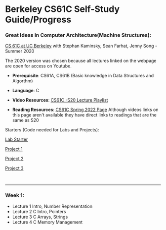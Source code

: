 # Berkeley CS61C Self-Study Guide/Progress
### Great Ideas in Computer Architecture(Machine Structures): 


[CS 61C at UC Berkeley](https://inst.eecs.berkeley.edu/~cs61c/su20/) with Stephan Kaminsky, Sean Farhat, Jenny Song - Summer 2020

The 2020 version was chosen because all lectures linked on the webpage are open for access on Youtube.

- **Prerequisite**: CS61A, CS61B (Basic knowledge in Data Structures and Algorthm)

- **Language**: C 

- **Video Resources**: [CS61C -S20 Lecture Playlist](https://www.youtube.com/playlist?list=PLDoI-XvXO0aqgoMQvogzmf7CKiSMSUS3M)

- **Reading Resources**: [CS61C Spring 2022 Page](https://inst.eecs.berkeley.edu/~cs61c/sp22/) Although videos links on this page aren't available they have direct links to readings that are the same as S20


Starters (Code needed for Labs and Projects):

[Lab Starter](https://github.com/61c-teach/su20-lab-starter)

[Project 1](https://github.com/61c-teach/su20-proj1-starter)

[Project 2](https://github.com/61c-teach/su20-proj2-starter)

[Project 3](https://github.com/61c-teach/su20-proj3-starter)

<br />

***

### Week 1:

- Lecture 1 Intro, Number Representation
- Lecture 2 C Intro, Pointers
- Lecture 3 C Arrays, Strings 
- Lecture 4 C Memory Management





